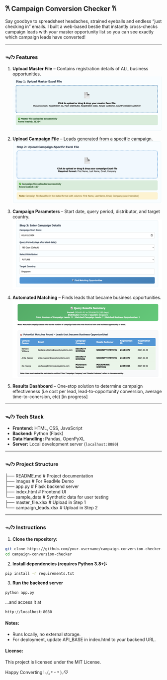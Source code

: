 ## 𐙚 Campaign Conversion Checker 𐙚 
Say goodbye to spreadsheet headaches, strained eyeballs and endless “just checking in” emails. I built a web-based bestie that instantly cross-checks campaign leads with your master opportunity list so you can see exactly which campaign leads have converted! 

---

### ᯓᡣ𐭩 Features 

1. **Upload Master File** – Contains registration details of ALL business opportunities.
![Upload Master File](/images/step_1.png)

2. **Upload Campaign File** – Leads generated from a specific campaign.
![Upload Master File](/images/step_2.png)

3. **Campaign Parameters** – Start date, query period, distributor, and target country.
![Upload Master File](/images/step_3.png)

4. **Automated Matching** – Finds leads that became business opportunities.
![Upload Master File](/images/matches.png)

5. **Results Dashboard** – One-stop solution to determine campaign effectiveness (i.e cost per lead, lead-to-opportunity conversion, average time-to-conersion, etc) [in progress]


---

### ᯓᡣ𐭩 Tech Stack 

- **Frontend:** HTML, CSS, JavaScript  
- **Backend:** Python (Flask)  
- **Data Handling:** Pandas, OpenPyXL  
- **Server:** Local development server (`localhost:8080`)

---

### ᯓᡣ𐭩 Project Structure
├── README.md # Project documentation<br>
├── images # For ReadMe Demo <br>
├── app.py # Flask backend server <br>
├── index.html # Frontend UI<br>
└── sample_data # Synthetic data for user testing <br>
    ├── master_file.xlsx # Upload in Step 1 <br>
    └── campaign_leads.xlsx # Upload in Step 2

---

### ᯓᡣ𐭩 Instructions 

1. **Clone the repository:**
```bash
git clone https://github.com/your-username/campaign-conversion-checker.git
cd campaign-conversion-checker
```

2. **Install dependencies (requires Python 3.8+):**
```bash
pip install -r requirements.txt
```

3. **Run the backend server**
```bash
python app.py
```
...and access it at 
```arduino
http://localhost:8080
```

#### Notes:
- Runs locally, no external storage. <br>
- For deployment, update API_BASE in index.html to your backend URL.<br>


#### License: 
This project is licensed under the MIT License.


Happy Converting! ⸜(｡˃ ᵕ ˂ )⸝♡
